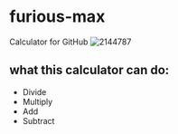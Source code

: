 # furious-max
Calculator for GitHub
![2144787](https://user-images.githubusercontent.com/91655133/136335233-cd17b654-ceac-4006-9e68-e6e2ca13a123.jpg)
## what this calculator can do:
+ Divide
+ Multiply
+ Add
+ Subtract
